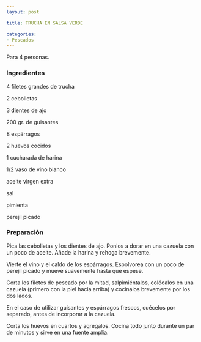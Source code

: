 ```yaml
---
layout: post

title: TRUCHA EN SALSA VERDE

categories:
- Pescados
---
```

Para 4 personas.

<h3>Ingredientes</h3>
4 filetes grandes de trucha

2 cebolletas

3 dientes de ajo

200 gr. de guisantes

8 espárragos

2 huevos cocidos

1 cucharada de harina

1/2 vaso de vino blanco

aceite virgen extra

sal

pimienta

perejil picado

<h3>Preparación</h3>
Pica las cebolletas y los dientes de ajo. Ponlos a dorar en una cazuela con un poco de aceite. Añade la harina y rehoga brevemente.

Vierte el vino y el caldo de los espárragos. Espolvorea con un poco de perejil picado y mueve suavemente hasta que espese.

Corta los filetes de pescado por la mitad, salpimiéntalos, colócalos en una cazuela (primero con la piel hacia arriba) y cocínalos brevemente por los dos lados.

En el caso de utilizar guisantes y espárragos frescos, cuécelos por separado, antes de incorporar a la cazuela.

Corta los huevos en cuartos y agrégalos. Cocina todo junto durante un par de minutos y sirve en una fuente amplia.

